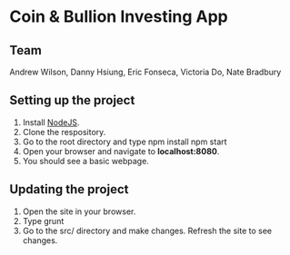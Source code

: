 # Coin & Bullion Investing App

## Team 
Andrew Wilson, Danny Hsiung, Eric Fonseca, Victoria Do, Nate Bradbury

## Setting up the project
1. Install [NodeJS](https://nodejs.org/download/).
2. Clone the respository. 
3. Go to the root directory and type 
    npm install
    npm start
4. Open your browser and navigate to **localhost:8080**. 
5. You should see a basic webpage.

## Updating the project
1. Open the site in your browser.
2. Type
	grunt
3. Go to the src/ directory and make changes. Refresh the site to see changes.
